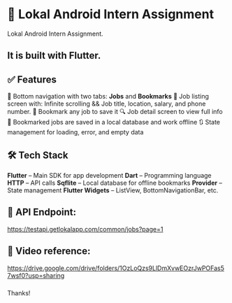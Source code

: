 # 📱 Lokal Android Intern Assignment

Lokal Android Intern Assignment. 

## It is built with Flutter.

## ✅ Features

🔄 Bottom navigation with two tabs: **Jobs** and **Bookmarks**
📃 Job listing screen with: Infinite scrolling && Job title, location, salary, and phone number.
📌 Bookmark any job to save it
🔍 Job detail screen to view full info
💾 Bookmarked jobs are saved in a local database and work offline
🔃 State management for loading, error, and empty data

## 🛠️ Tech Stack

**Flutter** – Main SDK for app development
**Dart** – Programming language
**HTTP** – API calls
**Sqflite** – Local database for offline bookmarks
**Provider** – State management
**Flutter Widgets** – ListView, BottomNavigationBar, etc.

## 🔗 API Endpoint: 
https://testapi.getlokalapp.com/common/jobs?page=1
## 🔗 Video reference: 
https://drive.google.com/drive/folders/1OzLoQzs9LlDmXvwEOzrJwPOFas57wsf0?usp=sharing 




###

Thanks!
